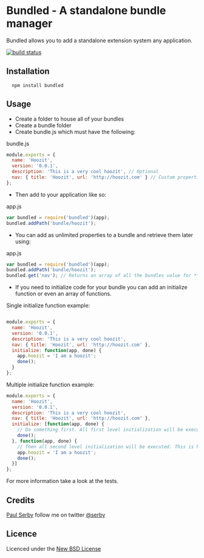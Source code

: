 # Bundled - A standalone bundle manager

Bundled allows you to add a standalone extension system any application.

[![build status](https://secure.travis-ci.org/serby/bundled.png)](http://travis-ci.org/serby/bundled)

## Installation

      npm install bundled

## Usage

* Create a folder to house all of your bundles
* Create a bundle folder
* Create bundle.js which must have the following:

bundle.js

```js
module.exports = {
  name: 'Hoozit',
  version: '0.0.1',
  description: 'This is a very cool hoozit', // Optional
  nav: { title: 'Hoozit', url: 'http://hoozit.com' } // Custom properties can be added
};
```

* Then add to your application like so:

app.js

```js
var bundled = require('bundled')(app);
bundled.addPath('bundle/hoozit');
```

* You can add as unlimited properties to a bundle and retrieve them later using:

app.js

```js
var bundled = require('bundled')(app);
bundled.addPath('bundle/hoozit');
bundled.get('nav'); // Returns an array of all the bundles value for **nav**
```

* If you need to initialize code for your bundle you can add an initialize function or even an array of functions.

Single initialize function example:

```js

module.exports = {
  name: 'Hoozit',
  version: '0.0.1',
  description: 'This is a very cool hoozit',
  nav: { title: 'Hoozit', url: 'http://hoozit.com' },
  initialize: function(app, done) {
    app.hoozit = 'I am a hoozit';
    done();
  }
};

```

Multiple initialize function example:

```js
module.exports = {
  name: 'Hoozit',
  version: '0.0.1',
  description: 'This is a very cool hoozit',
  nav: { title: 'Hoozit', url: 'http://hoozit.com' },
  initialize: [function(app, done) {
    // Do something first. All first level initialization will be executed.
    done();
  }, function(app, done) {
    // Then all second level initialization will be executed. This is handy for circular references.
    app.hoozit = 'I am a hoozit';
    done();
  }]
};
```

For more information take a look at the tests.

## Credits

[Paul Serby](https://github.com/serby/) follow me on twitter [@serby](http://twitter.com/serby)

## Licence

Licenced under the [New BSD License](http://opensource.org/licenses/bsd-license.php)